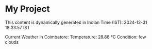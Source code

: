 # My Project

This content is dynamically generated in Indian Time (IST): 2024-12-31 18:33:57 IST


Current Weather in Coimbatore:
Temperature: 28.88 °C
Condition: few clouds
